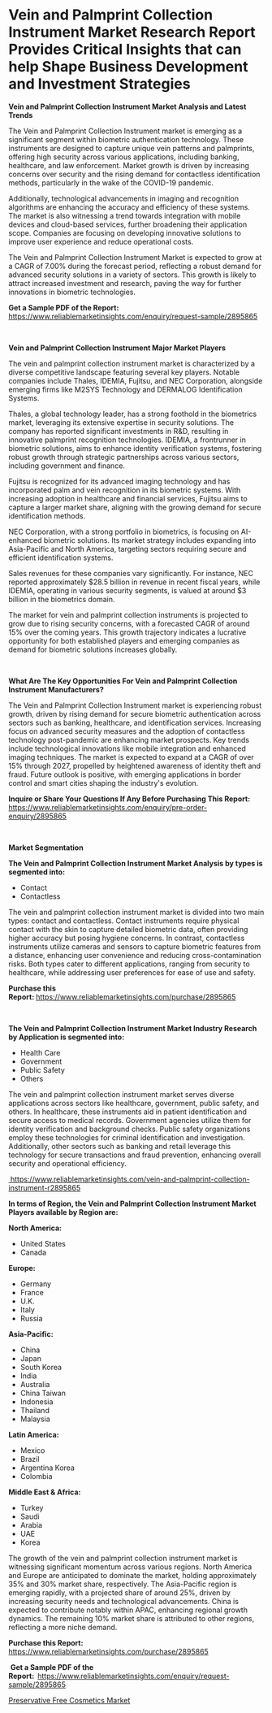 <p><h1>Vein and Palmprint Collection Instrument Market Research Report Provides Critical Insights that can help Shape Business Development and Investment Strategies</h1></p><p><strong>Vein and Palmprint Collection Instrument Market Analysis and Latest Trends</strong></p>
<p><p>The Vein and Palmprint Collection Instrument market is emerging as a significant segment within biometric authentication technology. These instruments are designed to capture unique vein patterns and palmprints, offering high security across various applications, including banking, healthcare, and law enforcement. Market growth is driven by increasing concerns over security and the rising demand for contactless identification methods, particularly in the wake of the COVID-19 pandemic. </p><p>Additionally, technological advancements in imaging and recognition algorithms are enhancing the accuracy and efficiency of these systems. The market is also witnessing a trend towards integration with mobile devices and cloud-based services, further broadening their application scope. Companies are focusing on developing innovative solutions to improve user experience and reduce operational costs. </p><p>The Vein and Palmprint Collection Instrument Market is expected to grow at a CAGR of 7.00% during the forecast period, reflecting a robust demand for advanced security solutions in a variety of sectors. This growth is likely to attract increased investment and research, paving the way for further innovations in biometric technologies.</p></p>
<p><strong>Get a Sample PDF of the Report:&nbsp;</strong> <a href="https://www.reliablemarketinsights.com/enquiry/request-sample/2895865?utm_campaign=3258&utm_medium=2&utm_source=Github&utm_content=ia&utm_term=15032025&utm_id=vein-and-palmprint-collection-instrument">https://www.reliablemarketinsights.com/enquiry/request-sample/2895865</a></p>
<p>&nbsp;</p>
<p><strong>Vein and Palmprint Collection Instrument Major Market Players</strong></p>
<p><p>The vein and palmprint collection instrument market is characterized by a diverse competitive landscape featuring several key players. Notable companies include Thales, IDEMIA, Fujitsu, and NEC Corporation, alongside emerging firms like M2SYS Technology and DERMALOG Identification Systems.</p><p>Thales, a global technology leader, has a strong foothold in the biometrics market, leveraging its extensive expertise in security solutions. The company has reported significant investments in R&D, resulting in innovative palmprint recognition technologies. IDEMIA, a frontrunner in biometric solutions, aims to enhance identity verification systems, fostering robust growth through strategic partnerships across various sectors, including government and finance.</p><p>Fujitsu is recognized for its advanced imaging technology and has incorporated palm and vein recognition in its biometric systems. With increasing adoption in healthcare and financial services, Fujitsu aims to capture a larger market share, aligning with the growing demand for secure identification methods.</p><p>NEC Corporation, with a strong portfolio in biometrics, is focusing on AI-enhanced biometric solutions. Its market strategy includes expanding into Asia-Pacific and North America, targeting sectors requiring secure and efficient identification systems.</p><p>Sales revenues for these companies vary significantly. For instance, NEC reported approximately $28.5 billion in revenue in recent fiscal years, while IDEMIA, operating in various security segments, is valued at around $3 billion in the biometrics domain.</p><p>The market for vein and palmprint collection instruments is projected to grow due to rising security concerns, with a forecasted CAGR of around 15% over the coming years. This growth trajectory indicates a lucrative opportunity for both established players and emerging companies as demand for biometric solutions increases globally.</p></p>
<p>&nbsp;</p>
<p><strong>What Are The Key Opportunities For Vein and Palmprint Collection Instrument Manufacturers?</strong></p>
<p><p>The Vein and Palmprint Collection Instrument market is experiencing robust growth, driven by rising demand for secure biometric authentication across sectors such as banking, healthcare, and identification services. Increasing focus on advanced security measures and the adoption of contactless technology post-pandemic are enhancing market prospects. Key trends include technological innovations like mobile integration and enhanced imaging techniques. The market is expected to expand at a CAGR of over 15% through 2027, propelled by heightened awareness of identity theft and fraud. Future outlook is positive, with emerging applications in border control and smart cities shaping the industry's evolution.</p></p>
<p><strong>Inquire or Share Your Questions If Any Before Purchasing This Report:</strong> <a href="https://www.reliablemarketinsights.com/enquiry/pre-order-enquiry/2895865?utm_campaign=3258&utm_medium=2&utm_source=Github&utm_content=ia&utm_term=15032025&utm_id=vein-and-palmprint-collection-instrument">https://www.reliablemarketinsights.com/enquiry/pre-order-enquiry/2895865</a></p>
<p>&nbsp;</p>
<p><strong>Market Segmentation</strong></p>
<p><strong>The Vein and Palmprint Collection Instrument Market Analysis by types is segmented into:</strong></p>
<p><ul><li>Contact</li><li>Contactless</li></ul></p>
<p><p>The vein and palmprint collection instrument market is divided into two main types: contact and contactless. Contact instruments require physical contact with the skin to capture detailed biometric data, often providing higher accuracy but posing hygiene concerns. In contrast, contactless instruments utilize cameras and sensors to capture biometric features from a distance, enhancing user convenience and reducing cross-contamination risks. Both types cater to different applications, ranging from security to healthcare, while addressing user preferences for ease of use and safety.</p></p>
<p><strong>Purchase this Report:&nbsp;</strong><a href="https://www.reliablemarketinsights.com/purchase/2895865?utm_campaign=3258&utm_medium=2&utm_source=Github&utm_content=ia&utm_term=15032025&utm_id=vein-and-palmprint-collection-instrument">https://www.reliablemarketinsights.com/purchase/2895865</a></p>
<p>&nbsp;</p>
<p><strong>The Vein and Palmprint Collection Instrument Market Industry Research by Application is segmented into:</strong></p>
<p><ul><li>Health Care</li><li>Government</li><li>Public Safety</li><li>Others</li></ul></p>
<p><p>The vein and palmprint collection instrument market serves diverse applications across sectors like healthcare, government, public safety, and others. In healthcare, these instruments aid in patient identification and secure access to medical records. Government agencies utilize them for identity verification and background checks. Public safety organizations employ these technologies for criminal identification and investigation. Additionally, other sectors such as banking and retail leverage this technology for secure transactions and fraud prevention, enhancing overall security and operational efficiency.</p></p>
<p><a href="https://www.reliablemarketinsights.com/vein-and-palmprint-collection-instrument-r2895865?utm_campaign=3258&utm_medium=2&utm_source=Github&utm_content=ia&utm_term=15032025&utm_id=vein-and-palmprint-collection-instrument">&nbsp;https://www.reliablemarketinsights.com/vein-and-palmprint-collection-instrument-r2895865</a></p>
<p><strong>In terms of Region, the Vein and Palmprint Collection Instrument Market Players available by Region are:</strong></p>
<p>
    <p> <strong> North America: </strong>
        <ul>
            <li>United States</li>
            <li>Canada</li>
        </ul>
        </p> 
    <p> <strong> Europe: </strong>
        <ul>
            <li>Germany</li>
            <li>France</li>
            <li>U.K.</li>
            <li>Italy</li>
            <li>Russia</li>
        </ul>
        </p> 
    <p> <strong> Asia-Pacific: </strong>
        <ul>
            <li>China</li>
            <li>Japan</li>
            <li>South Korea</li>
            <li>India</li>
            <li>Australia</li>
            <li>China Taiwan</li>
            <li>Indonesia</li>
            <li>Thailand</li>
            <li>Malaysia</li>
        </ul>
        </p> 
    <p> <strong> Latin America: </strong>
        <ul>
            <li>Mexico</li>
            <li>Brazil</li>
            <li>Argentina Korea</li>
            <li>Colombia</li>
        </ul>
        </p> 
    <p> <strong> Middle East & Africa: </strong>
        <ul>
            <li>Turkey</li>
            <li>Saudi</li>
            <li>Arabia</li>
            <li>UAE</li>
            <li>Korea</li>
        </ul>
    </p>
    </p>
<p><p>The growth of the vein and palmprint collection instrument market is witnessing significant momentum across various regions. North America and Europe are anticipated to dominate the market, holding approximately 35% and 30% market share, respectively. The Asia-Pacific region is emerging rapidly, with a projected share of around 25%, driven by increasing security needs and technological advancements. China is expected to contribute notably within APAC, enhancing regional growth dynamics. The remaining 10% market share is attributed to other regions, reflecting a more niche demand.</p></p>
<p><strong>Purchase this Report: </strong><a href="https://www.reliablemarketinsights.com/purchase/2895865?utm_campaign=3258&utm_medium=2&utm_source=Github&utm_content=ia&utm_term=15032025&utm_id=vein-and-palmprint-collection-instrument">https://www.reliablemarketinsights.com/purchase/2895865</a></p>
<p>&nbsp;<strong>Get a Sample PDF of the Report:&nbsp;&nbsp;</strong><a href="https://www.reliablemarketinsights.com/enquiry/request-sample/2895865?utm_campaign=3258&utm_medium=2&utm_source=Github&utm_content=ia&utm_term=15032025&utm_id=vein-and-palmprint-collection-instrument">https://www.reliablemarketinsights.com/enquiry/request-sample/2895865</a></p>
<p><strong></strong></p>
<p><p><a href="https://github.com/anggigpps/Market-Research-Report-List-1/blob/main/preservative-free-cosmetics-market.md?utm_campaign=3258&utm_medium=2&utm_source=Github&utm_content=ia&utm_term=15032025&utm_id=vein-and-palmprint-collection-instrument">Preservative Free Cosmetics Market</a></p></p>